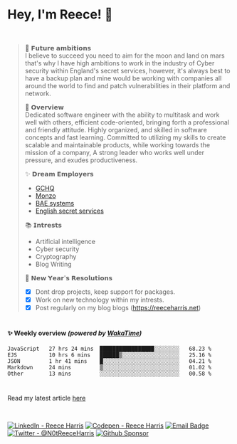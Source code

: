 
# Hey, I'm Reece! 👋

<br>

> 🚀 𝗙𝘂𝘁𝘂𝗿𝗲 𝗮𝗺𝗯𝗶𝘁𝗶𝗼𝗻𝘀 \
>I believe to succeed you need to aim for the moon and land on mars that's why I have high ambitions to work in the industry of Cyber security within England's secret services, however, it's always best to have a backup plan and mine would be working with companies all around the world to find and patch vulnerabilities in their platform and network. 
>
>📝 𝗢𝘃𝗲𝗿𝘃𝗶𝗲𝘄 \
>Dedicated software engineer with the ability to multitask and work well with others, efficient code-oriented, bringing forth a professional and friendly attitude. Highly organized, and skilled in software concepts and fast learning. Committed to utilizing my skills to create scalable and maintainable products, while working towards the mission of a company, A strong leader who works well under pressure, and exudes productiveness.
>
>✨ 𝗗𝗿𝗲𝗮𝗺 𝗘𝗺𝗽𝗹𝗼𝘆𝗲𝗿𝘀 
> - [GCHQ](https://www.gchq.gov.uk/) 
> - [Monzo](https://github.com/monzo) 
> - [BAE systems](https://www.baesystems.com/) 
> - [English secret services](https://www.mi5.gov.uk/cyber) 
> 
> 📚 𝗜𝗻𝘁𝗿𝗲𝘀𝘁𝘀 
> - Artificial intelligence 
> - Cyber security 
> - Cryptography 
> - Blog Writing
> 
> 🎉 𝗡𝗲𝘄 𝗬𝗲𝗮𝗿'𝘀 𝗥𝗲𝘀𝗼𝗹𝘂𝘁𝗶𝗼𝗻𝘀 
> - [x] Dont drop projects, keep support for packages.
> - [x] Work on new technology within my intrests. 
> - [x] Post regularly on my blog blogs (https://reeceharris.net)

# 

#### ✨ Weekly overview *(powered by [WakaTime](https://wakatime.com/))*
<!--START_SECTION:waka-->

```text
JavaScript   27 hrs 24 mins  █████████████████░░░░░░░░   68.23 %
EJS          10 hrs 6 mins   ██████▒░░░░░░░░░░░░░░░░░░   25.16 %
JSON         1 hr 41 mins    █░░░░░░░░░░░░░░░░░░░░░░░░   04.21 %
Markdown     24 mins         ▒░░░░░░░░░░░░░░░░░░░░░░░░   01.02 %
Other        13 mins         ░░░░░░░░░░░░░░░░░░░░░░░░░   00.58 %
```

<!--END_SECTION:waka-->


# 

Read my latest article [here](https://reeceharris.net/latest)

<br>

[![LinkedIn - Reece Harris](https://img.shields.io/badge/LinkedIn-0077B5?style=for-the-badge&logo=linkedin&logoColor=white)](https://www.linkedin.com/in/notreeceharris)
[![Codepen - Reece Harris](https://img.shields.io/badge/CodePen-1e1f26?style=for-the-badge&logo=codepen&logoColor=white)](https://codepen.io/notreeceharris)
[![Email Badge](https://img.shields.io/badge/Email-D14836?style=for-the-badge&logo=Mail.Ru&logoColor=white)](mailto:reeceharris@email.com)
[![Twitter - @N0tReeceHarris](https://img.shields.io/badge/Twitter-1DA1F2?style=for-the-badge&logo=twitter&logoColor=white)](https://twitter.com/N0tReeceHarris)
[![Github Sponsor](https://img.shields.io/badge/Sponsor-ca5d9e?style=for-the-badge&logo=github&logoColor=white)](https://github.com/sponsors/NotReeceHarris)
